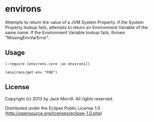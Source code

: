# environs

Attempts to return the value of a JVM System Property.
If the System Property lookup fails, attempts to return an Environment Variable of the same name.
If the Environment Variable lookup fails, throws "MissingEnvVarError".

## Usage

    (:require [environs.core :as environs])

    (environs/get-env "FOO")

## License


Copyright (c) 2013 by Jack Morrill. All rights reserved.

Distributed under the Eclipse Public License 1.0 (http://opensource.org/licenses/eclipse-1.0.php)
